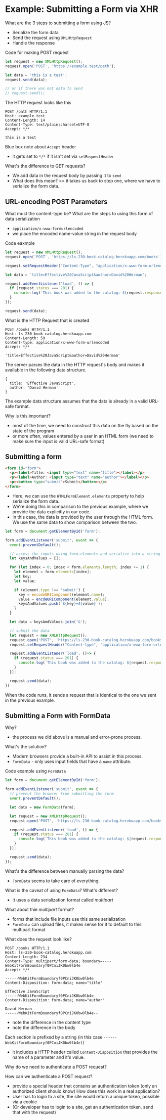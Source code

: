 # Example: Submitting a Form via XHR

What are the 3 steps to submitting a form using JS?
- Serialize the form data
- Send the request using `XMLHttpRequest`
- Handle the response

Code for making POST request
```javascript
let request = new XMLHttpRequest();
request.open('POST', 'https://example.test/path');

let data = 'this is a test';
request.send(data);

// or if there was not data to send
// request.send();
```

The HTTP request looks like this
```
POST /path HTTP/1.1
Host: example.test
Content-Length: 14
Content-Type: text/plain;charset=UTF-8
Accept: */*

this is a test
```

Blue box note about `Accept` header
- it gets set to `*/*` if it isn't set via `setRequestHeader` 

What's the difference to GET requests? 
- We add data in the request body by passing it to `send` 
- What does this mean? >> it takes us back to step one, where we have to serialize the form data.

## URL-encoding POST Parameters

What must the content-type be? What are the steps to using this form of data serialization
- `application/x-www-formurlencoded` 
- we place the encoded name-value string in the request body

Code eaxmple
```javascript
let request = new XMLHttpRequest();
request.open('POST', 'https://ls-230-book-catalog.herokuapp.com/books');

request.setRequestHeader("Content-Type", "application/x-www-form-urlencoded");

let data = 'title=Effective%20JavaScript&author=David%20Herman';

request.addEventListener('load', () => {
  if (request.status === 201) {
    console.log(`This book was added to the catalog: ${request.responseText}`);
  }
});

request.send(data);
```

What is the HTTP Request that is created 
```
POST /books HTTP/1.1
Host: ls-230-book-catalog.herokuapp.com
Content-Length: 50
Content-type: application/x-www-form-urlencoded
Accept: */*

'title=Effective%20JavaScript&author=David%20Herman'
```

The server parses the data in the HTTP request's body and makes it available in the following data structure. 
```
{
  title: 'Effective JavaScript',
  author: 'David Herman'
}
```

The example data structure assumes that the data is already in a valid URL-safe format. 

Why is this important? 
- most of the time, we need to construct this data on the fly based on the state of the program
- or more often, values entered by a user in an HTML form (we need to make sure the input is valid URL-safe format)

## Submitting a form 

```html
<form id="form">
  <p><label>Title: <input type="text" name="title"></label></p>
  <p><label>Author: <input type="text" name="author"></label></p>
  <p><button type="submit">Submit</button></p>
</form>
```

- Here, we can use the `HTMLFormElement.elements` property to help serialize the form data.
- We're doing this in comparison to the previous example, where we provide the data explicitly in our code. 
- In this case, the data is provided by the user through the HTML form. We use the same data to show comparison between the two.

```javascript
let form = document.getElementById('form');

form.addEventListener('submit', event => {
  event.preventDefault();

  // access the inputs using form.elements and serialize into a string
  let keysAndValues = [];

  for (let index = 0; index < form.elements.length; index += 1) {
    let element = form.elements[index];
    let key;
    let value;

    if (element.type !== 'submit') {
      key = encodeURIComponent(element.name);
      value = encdeURIComponent(element.value);
      keysAndValues.push(`${key}=${value}`);
    }
  }

  let data = keysAndValues.join('&');

  // submit the data
  let request = new XMLHttpRequest();
  request.open('POST', 'https://ls-230-book-catalog.herokuapp.com/books');
  request.setRequestHeader("Content-type", "application/x-www-form-urlencoded");

  request.addEventListener('load', ()=> {
    if (request.status === 201) {
      console.log(`This book was added to the catalog: ${request.responseText}`);
    }
  });

  request.send(data);
})
```

When the code runs, it sends a request that is identical to the one we sent in the previous example.

## Submitting a Form with FormData

Why?
- the process we did above is a manual and error-prone process. 

What's the solution?
- Modern browsers provide a built-in API to assist in this process.
- `FormData` - only uses input fields that have a `name` attribute.

Code example using `FormData`
```javascript
let form = document.getElementById('form');

form.addEventListener('submit', event => {
  // prevent the browser from submitting the form
  event.preventDefault();

  let data = new FormData(form);

  let request = new XMLHttpRequest();
  request.open('POST', 'https://ls-230-book-catalog.herokuapp.com/books');

  request.addEventListener('load', () => {
    if (request.status === 201) {
      console.log(`This book was added to the catalog: ${request.responseText}`);
    }
  });

  request.send(data);
});
```

What's the difference between manually parsing the data? 
- `FormData` seems to take care of everything.

What is the caveat of using `FormData`? What's different? 
- It uses a data serialization format called _multipart_

What about thie _multipart_ format?
- forms that include file inputs use this same serialization
- `FormData` can upload files, it makes sense for it to default to this multipart format

What does the request look like? 
```
POST /books HTTP/1.1
Host: ls-230-book-catalog.herokuapp.com
Content-Length: 234
Content-Type: multipart/form-data; boundary=----WebKitFormBoundaryf0PCniJK0bw0lb4e
Accept: */*

------WebKitFormBoundaryf0PCniJK0bw0lb4e
Content-Disposition: form-data; name="title"

Effective JavaScript
------WebKitFormBoundaryf0PCniJK0bw0lb4e
Content-Disposition: form-data; name="author"

David Herman
------WebKitFormBoundaryf0PCniJK0bw0lb4e--
```
- note the difference in the content type
- note the difference in the body

Each section is prefixed by a string (in this case `------WebKitFormBoundaryf0PCniJK0bw0lb4e)`)
- it includes a HTTP header called `Content-Disposition` that provides the name of a parameter and it's value. 



Why do we need to authenticate a POST request?

How can we authenticate a POST request?
- provide a special header that contains an authentication token (only an authorized client should know)
How does this work in a real application?
- User has to login to a site, the site would return a unique token, possible via a cookie
- (Or developer has to login to a site, get an authentication token, send that with the request)





